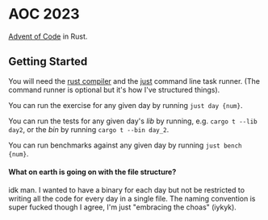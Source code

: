 # AOC 2023

[Advent of Code](https://adventofcode.com/) in Rust.

## Getting Started

You will need the [rust compiler](https://rustup.rs/) and the [just](https://github.com/casey/just)
command line task runner. (The command runner is optional but it's how I've structured things).

You can run the exercise for any given day by running `just day {num}`.

You can run the tests for any given day's _lib_ by running, e.g. `cargo t --lib day2`, or the _bin_
by running `cargo t --bin day_2`.

You can run benchmarks against any given day by running `just bench {num}`.

#### What on earth is going on with the file structure?

idk man. I wanted to have a binary for each day but not be restricted to writing all the code for
every day in a single file. The naming convention is super fucked though I agree, I'm just
"embracing the choas" (iykyk).
